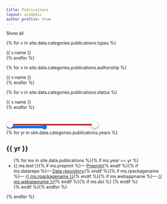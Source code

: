```yaml
---
title: Publications
layout: academic
author_profile: true
---
```


<!-- selectors -->
<aside class="sidebar__control sticky">
  <p><div class="btn btn--selected select-all">Show all</div></p>
  <p>{% for v in site.data.categories.publications.types %}<div class="btn btn--unselected select-type-{{ v.id }}">{{ v.name }}</div>{% endfor %}</p>
  <p>{% for v in site.data.categories.publications.authorship %}<div class="btn btn--unselected select-type-{{ v.id }}">{{ v.name }}</div>{% endfor %}</p>
  <p>{% for v in site.data.categories.publications.status %}<div class="btn btn--unselected select-type-{{ v.id }}">{{ v.name }}</div>{% endfor %}</p>
</aside>

<!-- slider for years -->
<style>
[slider] {
  width: 300px;
  position: relative;
  height: 5px;
  margin: 45px 0 10px 0;
}

[slider] > div {
  position: absolute;
  left: 13px;
  right: 15px;
  height: 5px;
}
[slider] > div > [inverse-left] {
  position: absolute;
  left: 0;
  height: 5px;
  border-radius: 10px;
  background-color: #CCC;
  margin: 0 7px;
}

[slider] > div > [inverse-right] {
  position: absolute;
  right: 0;
  height: 5px;
  border-radius: 10px;
  background-color: #CCC;
  margin: 0 7px;
}


[slider] > div > [range] {
  position: absolute;
  left: 0;
  height: 5px;
  border-radius: 14px;
  background-color: #d02128;
}

[slider] > div > [thumb] {
  position: absolute;
  top: -7px;
  z-index: 2;
  height: 20px;
  width: 20px;
  text-align: left;
  margin-left: -11px;
  cursor: pointer;
  box-shadow: 0 3px 8px rgba(0, 0, 0, 0.4);
  background-color: #FFF;
  border-radius: 50%;
  outline: none;
}

[slider] > input[type=range] {
  position: absolute;
  pointer-events: none;
  -webkit-appearance: none;
  z-index: 3;
  height: 14px;
  top: -2px;
  width: 100%;
  opacity: 0;
}

div[slider] > input[type=range]:focus::-webkit-slider-runnable-track {
  background: transparent;
  border: transparent;
}

div[slider] > input[type=range]:focus {
  outline: none;
}

div[slider] > input[type=range]::-webkit-slider-thumb {
  pointer-events: all;
  width: 28px;
  height: 28px;
  border-radius: 0px;
  border: 0 none;
  background: red;
  -webkit-appearance: none;
}

div[slider] > input[type=range]::-ms-fill-lower {
  background: transparent;
  border: 0 none;
}

div[slider] > input[type=range]::-ms-fill-upper {
  background: transparent;
  border: 0 none;
}

div[slider] > input[type=range]::-ms-tooltip {
  display: none;
}

[slider] > div > [sign] {
  opacity: 0;
  position: absolute;
  margin-left: -11px;
  top: -39px;
  z-index:3;
  background-color: #d02128;
  color: #fff;
  width: 28px;
  height: 28px;
  border-radius: 28px;
  -webkit-border-radius: 28px;
  align-items: center;
  -webkit-justify-content: center;
  justify-content: center;
  text-align: center;
}

[slider] > div > [sign]:after {
  position: absolute;
  content: '';
  left: 0;
  border-radius: 16px;
  top: 19px;
  border-left: 14px solid transparent;
  border-right: 14px solid transparent;
  border-top-width: 16px;
  border-top-style: solid;
  border-top-color: #d02128;
}

[slider] > div > [sign] > span {
  font-size: 12px;
  font-weight: 700;
  line-height: 28px;
}

[slider]:hover > div > [sign] {
  opacity: 1;
}
</style>
<div slider id="slider-distance">
  <div>
    <div inverse-left style="width:70%;"></div>
    <div inverse-right style="width:70%;"></div>
    <div range style="left:0%;right:0%;"></div>
    <span thumb style="left:0%;"></span>
    <span thumb style="left:100%;"></span>
    <div sign style="left:0%;">
      <span id="value">0</span>
    </div>
    <div sign style="left:100%;">
      <span id="value">100</span>
    </div>
  </div>
  <input type="range" value="0" max="100" min="0" step="1" oninput="
  this.value=Math.min(this.value,this.parentNode.childNodes[5].value-1);
  let value = (this.value/parseInt(this.max))*100
  var children = this.parentNode.childNodes[1].childNodes;
  children[1].style.width=value+'%';
  children[5].style.left=value+'%';
  children[7].style.left=value+'%';children[11].style.left=value+'%';
  children[11].childNodes[1].innerHTML=this.value;" />

  <input type="range" value="100" max="100" min="0" step="1" oninput="
  this.value=Math.max(this.value,this.parentNode.childNodes[3].value-(-1));
  let value = (this.value/parseInt(this.max))*100
  var children = this.parentNode.childNodes[1].childNodes;
  children[3].style.width=(100-value)+'%';
  children[5].style.right=(100-value)+'%';
  children[9].style.left=value+'%';children[13].style.left=value+'%';
  children[13].childNodes[1].innerHTML=this.value;" />
</div>

<!-- listing -->
{% for yr in site.data.categories.publications.years %}
<h2 id="year-{{ yr }}">{{ yr }}</h2>
<ul>
{% for ms in site.data.publications %}{% if ms.year == yr %}
  <li class="publ-type-{{ ms.type }} publ-auth-{{ ms.authorship }} publ-status-{{ ms.status }}">
    {{ ms.text }}{% if ms.preprint %}&mdash; <a href="{{ ms.preprint }}">Preprint</a>{% endif %}{% if ms.datarepo %}&mdash; <a href="{{ ms.datarepo }}">Data repository</a>{% endif %}{% if ms.rpackagename %}&mdash; <a href="{{ ms.rpackagelink }}">{{ ms.rpackagename }}</a>{% endif %}{% if ms.webappname %}&mdash; <a href="{{ ms.webapplink }}">{{ ms.webappname }}</a>{% endif %}{% if ms.doi %} <div data-badge-popover="bottom" style="display: inline-block;" data-badge-type="4" data-doi="{{ ms.doi }}" data-hide-no-mentions="true" class="altmetric-embed"></div>{% endif %}
    </li>
{% endif %}{% endfor %}
</ul>
{% endfor %}
<script type='text/javascript' src='https://d1bxh8uas1mnw7.cloudfront.net/assets/embed.js'></script>
